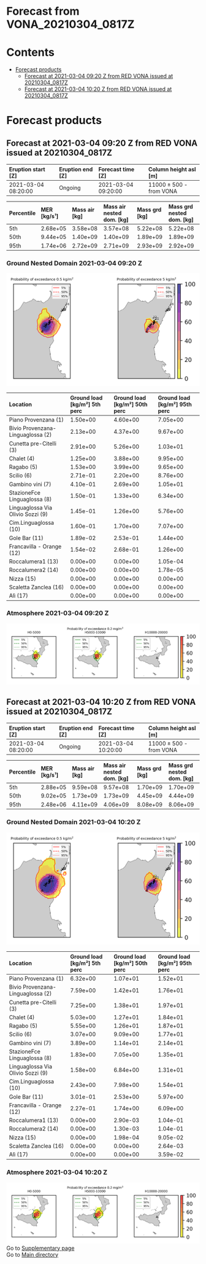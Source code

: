 
Forecast from VONA_20210304_0817Z
=================================

Contents
========

* [Forecast products](#forecast-products)
	* [Forecast at 2021-03-04 09:20 Z from RED VONA issued at 20210304_0817Z](#forecast-at-2021-03-04-0920-z-from-red-vona-issued-at-20210304_0817z)
	* [Forecast at 2021-03-04 10:20 Z from RED VONA issued at 20210304_0817Z](#forecast-at-2021-03-04-1020-z-from-red-vona-issued-at-20210304_0817z)

# Forecast products

## Forecast at 2021-03-04 09:20 Z from RED VONA issued at 20210304_0817Z
  

|Eruption start [Z]|Eruption end [Z]|Forecast time [Z]|Column height asl [m]|
| :--- | :--- | :--- | :--- |
|2021-03-04 08:20:00|Ongoing|2021-03-04 09:20:00|11000 ± 500 - from VONA|
  
  

|Percentile|MER [kg/s¹]|Mass air [kg]|Mass air nested dom. [kg]|Mass grd [kg]|Mass grd nested dom. [kg]|
| :--- | :--- | :--- | :--- | :--- | :--- |
|5th|2.68e+05|3.58e+08|3.57e+08|5.22e+08|5.22e+08|
|50th|9.44e+05|1.40e+09|1.40e+09|1.89e+09|1.89e+09|
|95th|1.74e+06|2.72e+09|2.71e+09|2.93e+09|2.92e+09|
  

### Ground Nested Domain 2021-03-04 09:20 Z
  
![](./figures/probability_grd_2021_03_04_0920_grid_1_1.png)  
  
  
  
  
  
  
  
  
  
  
  
  
  
  
  
  

|Location|Ground load [kg/m²] 5th perc|Ground load [kg/m²] 50th perc|Ground load [kg/m²] 95th perc|
| :--- | :--- | :--- | :--- |
|Piano Provenzana (1)|1.50e+00|4.60e+00|7.05e+00|
|Bivio Provenzana-Linguaglossa (2)|2.13e+00|4.37e+00|9.67e+00|
|Cunetta pre-Citelli (3)|2.91e+00|5.26e+00|1.03e+01|
|Chalet (4)|1.25e+00|3.88e+00|9.95e+00|
|Ragabo (5)|1.53e+00|3.99e+00|9.65e+00|
|Scilio (6)|2.71e-01|2.20e+00|8.76e+00|
|Gambino vini (7)|4.10e-01|2.69e+00|1.05e+01|
|StazioneFce Linguaglossa (8)|1.50e-01|1.33e+00|6.34e+00|
|Linguaglossa Via Olivio Sozzi (9)|1.45e-01|1.26e+00|5.76e+00|
|Cim.Linguaglossa (10)|1.60e-01|1.70e+00|7.07e+00|
|Gole Bar (11)|1.89e-02|2.53e-01|1.44e+00|
|Francavilla - Orange (12)|1.54e-02|2.68e-01|1.26e+00|
|Roccalumera1 (13)|0.00e+00|0.00e+00|1.05e-04|
|Roccalumera2 (14)|0.00e+00|0.00e+00|1.78e-05|
|Nizza (15)|0.00e+00|0.00e+00|0.00e+00|
|Scaletta Zanclea (16)|0.00e+00|0.00e+00|0.00e+00|
|Alì (17)|0.00e+00|0.00e+00|0.00e+00|
  

### Atmosphere 2021-03-04 09:20 Z
  
![](./figures/probability_air_2021_03_04_0920_grid_2_conclev_1_1.png)
## Forecast at 2021-03-04 10:20 Z from RED VONA issued at 20210304_0817Z
  

|Eruption start [Z]|Eruption end [Z]|Forecast time [Z]|Column height asl [m]|
| :--- | :--- | :--- | :--- |
|2021-03-04 08:20:00|Ongoing|2021-03-04 10:20:00|11000 ± 500 - from VONA|
  
  

|Percentile|MER [kg/s¹]|Mass air [kg]|Mass air nested dom. [kg]|Mass grd [kg]|Mass grd nested dom. [kg]|
| :--- | :--- | :--- | :--- | :--- | :--- |
|5th|2.88e+05|9.59e+08|9.57e+08|1.70e+09|1.70e+09|
|50th|9.02e+05|1.73e+09|1.73e+09|4.45e+09|4.44e+09|
|95th|2.48e+06|4.11e+09|4.06e+09|8.08e+09|8.06e+09|
  

### Ground Nested Domain 2021-03-04 10:20 Z
  
![](./figures/probability_grd_2021_03_04_1020_grid_1_2.png)  
  
  
  
  
  
  
  
  
  
  
  
  
  
  
  
  

|Location|Ground load [kg/m²] 5th perc|Ground load [kg/m²] 50th perc|Ground load [kg/m²] 95th perc|
| :--- | :--- | :--- | :--- |
|Piano Provenzana (1)|6.32e+00|1.07e+01|1.52e+01|
|Bivio Provenzana-Linguaglossa (2)|7.59e+00|1.42e+01|1.76e+01|
|Cunetta pre-Citelli (3)|7.25e+00|1.38e+01|1.97e+01|
|Chalet (4)|5.03e+00|1.27e+01|1.84e+01|
|Ragabo (5)|5.55e+00|1.26e+01|1.87e+01|
|Scilio (6)|3.07e+00|9.09e+00|1.77e+01|
|Gambino vini (7)|3.89e+00|1.14e+01|2.14e+01|
|StazioneFce Linguaglossa (8)|1.83e+00|7.05e+00|1.35e+01|
|Linguaglossa Via Olivio Sozzi (9)|1.58e+00|6.84e+00|1.31e+01|
|Cim.Linguaglossa (10)|2.43e+00|7.98e+00|1.54e+01|
|Gole Bar (11)|3.01e-01|2.53e+00|5.97e+00|
|Francavilla - Orange (12)|2.27e-01|1.74e+00|6.09e+00|
|Roccalumera1 (13)|0.00e+00|2.90e-03|1.04e-01|
|Roccalumera2 (14)|0.00e+00|1.30e-03|1.04e-01|
|Nizza (15)|0.00e+00|1.98e-04|9.05e-02|
|Scaletta Zanclea (16)|0.00e+00|0.00e+00|2.64e-03|
|Alì (17)|0.00e+00|0.00e+00|3.59e-02|
  

### Atmosphere 2021-03-04 10:20 Z
  
![](./figures/probability_air_2021_03_04_1020_grid_2_conclev_1_2.png)  
Go to [Supplementary page](Supplementary_page.md)  
Go to [Main directory](https://github.com/federicapardini/Real_time_ash_forecast)